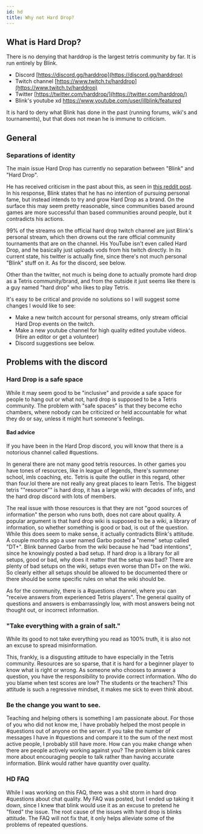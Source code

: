 ```yaml
---
id: hd
title: Why not Hard Drop?
---
```


## What is Hard Drop? 

There is no denying that harddrop is the largest tetris community by far. It is run entirely by Blink. 

- Discord [https://discord.gg/harddrop](https://discord.gg/harddrop)
- Twitch channel [https://www.twitch.tv/harddrop](https://www.twitch.tv/harddrop)
- Twitter [https://twitter.com/harddrop/](https://twitter.com/harddrop/)
- Blink's youtube xd https://www.youtube.com/user/illblink/featured

It is hard to deny what Blink has done in the past (running forums, wiki's and tournaments), but that does not mean he is immune to criticism. 

## General

### Separations of identity

The main issue Hard Drop has currently no separation between "Blink" and "Hard Drop".  

He has received criticism in the past about this, as seen in [this reddit post](https://old.reddit.com/r/Tetris/comments/aw1hyq/blink_needs_to_separate_his_social_network/). In his response, Blink states that he has no intention of pursuing personal fame, but instead intends to try and grow Hard Drop as a brand. On the surface this may seem pretty reasonable, since communities based around games are more successful than based communities around people, but it contradicts his actions. 

99% of the streams on the official hard drop twitch channel are just Blink's personal stream, which then drowns out the rare official community tournaments that are on the channel. His YouTube isn't even called Hard Drop, and he basically just uploads vods from his twitch directly. In its current state, his twitter is actually fine, since there's not much personal "Blink" stuff on it. As for the discord, see below.

Other than the twitter, not much is being done to actually promote hard drop as a Tetris community/brand, and from the outside it just seems like there is a guy named "hard drop" who likes to play Tetris. 

It's easy to be critical and provide no solutions so I will suggest some changes I would like to see:

- Make a new twitch account for personal streams, only stream official Hard Drop events on the twitch.
- Make a new youtube channel for high quality edited youtube videos. (Hire an editor or get a volunteer)
- Discord suggestions see below.

## Problems with the discord

### Hard Drop is a safe space

While it may seem good to be "inclusive" and provide a safe space for people to hang out or what not, hard drop is supposed to be a Tetris community. The problem with "safe spaces" is that they become echo chambers, where nobody can be criticized or held accountable for what they do or say, unless it might hurt someone's feelings. 

#### Bad advice

If you have been in the Hard Drop discord, you will know that there is a notorious channel called #questions. 

In general there are not many good tetris resources. In other games you have tones of resources, like in league of legends, there's summoner school, imls coaching, etc. Tetris is quite the outlier in this regard, other than four.lol there are not really any great places to learn Tetris. The biggest tetris ""resource"" is hard drop, it has a large wiki with decades of info, and the hard drop discord with lots of members.

The real issue with those resources is that they are not "good sources of information" the person who runs both, does not care about quality. A popular argument is that hard drop wiki is supposed to be a wiki, a library of information, so whether something is good or bad, is out of the question. While this does seem to make sense, it actually contradicts Blink's attitude. A couple months ago a user named Garbo posted a "meme" setup called "DT+". Blink banned Garbo from the wiki because he had "bad intentions", since he knowingly posted a bad setup. If hard drop is a library for all setups, good or bad, why does it matter that the setup was bad? There are plenty of bad setups on the wiki, setups even worse than DT+ on the wiki. So clearly either all setups should be allowed to be documented there or there should be some specific rules on what the wiki should be. 

As for the community, there is a #questions channel, where you can "receive answers from experienced Tetris players". The general quality of questions and answers is embarrassingly low, with most answers being not thought out, or incorrect information. 

### "Take everything with a grain of salt."

While its good to not take everything you read as 100% truth, it is also not an excuse to spread misinformation. 

This, frankly, is a disgusting attitude to have especially in the Tetris community. Resources are so sparse, that it is hard for a beginner player to know what is right or wrong. As someone who chooses to answer a question, you have the responsibility to provide correct information. Who do you blame when test scores are low? The students or the teachers? This attitude is such a regressive mindset, it makes me sick to even think about. 

### Be the change you want to see.

Teaching and helping others is something I am passionate about. For those of you who did not know me, I have probably helped the most people in #questions out of anyone on the server. If you take the number of messages I have in #questions and compare it to the sum of the next most active people, I probably still have more. How can you make change when there are people actively working against you? The problem is blink cares more about encouraging people to talk rather than having accurate information. Blink would rather have quantity over quality. 

### HD FAQ

While I was working on this FAQ, there was a shit storm in hard drop #questions about chat quality. My FAQ was posted, but I ended up taking it down, since I knew that blink would use it as an excuse to pretend he "fixed" the issue. The root cause of the issues with hard drop is blinks attitude. The FAQ will not fix that, it only helps alleviate some of the problems of repeated questions.
